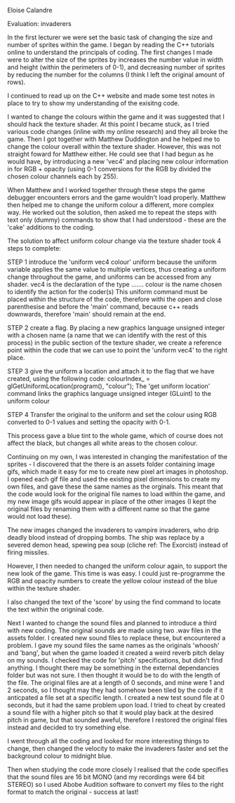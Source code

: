 Eloise Calandre

Evaluation: invaderers


In the first lecturer we were set the basic task of changing the size and number of sprites within the game. 
I began by reading the C++ tutorials online to understand the principals of coding. The first changes I made were to 
alter the size of the sprites by increases the number value in width and height (within the perimeters of 0-1), and decreasing 
number of sprites by reducing the number for the columns (I think I left the original amount of rows).

I continued to read up on the C++ website and made some test notes in place to try to show my understanding of the exisitng code.

I wanted to change the colours within the game and it was suggested that I should hack the texture shader. 
At this point I became stuck, as I tried various code changes (inline with my online research) and they all broke the game. 
Then I got together with Matthew Duddington and he helped me to change the colour overall within the texture shader. 
However, this was not straight foward for Matthew either. He could see that I had begun as he would have, by introducing a new 'vec4' 
and placing new colour information in for RGB + opacity (using 0-1 conversions for the RGB by divided the chosen colour channels each by 255).

When Matthew and I worked together through these steps the game debugger encounters errors and the game wouldn't load properly. 
Matthew then helped me to change the uniform colour a different, more complex way. He worked out the solution,
then asked me to repeat the steps with text only (dummy) commands to show that I had understood - these are the 'cake' 
additions to the coding.

The solution to affect uniform colour change via the texture shader took 4 steps to complete: 

STEP 1
introduce the 'uniform vec4 colour' 
uniform because the uniform variable applies the same value to multiple vertices, thus creating a uniform 
change throughout the game, and uniforms can be accessed from any shader.
vec4 is the declaration of the type .......
colour is the name chosen to identify the action for the coder(s)
This uniform command must be placed within the structure of the code, therefore withi the open and close parenthesise 
and before the 'main' command, because c++ reads downwards, therefore 'main' should remain at the end.

STEP 2
create a flag. 
By placing a new graphics language unsigned integer with a chosen name (a name that we can identify with the rest of this process)
in the public section of the texture shader, we create a reference point within the code that we can use to 
point the 'uniform vec4' to the right place.

STEP 3
give the uniform a location and attach it to the flag that we have created, using the following code:
colourIndex_ = glGetUniformLocation(program(), "colour");
The 'get uniform location' command links the graphics language unsigned integer (GLuint) to the uniform colour

STEP 4
Transfer the original to the uniform and set the colour using RGB converted to 0-1 values and setting the opacity with 0-1.

This process gave a blue tint to the whole game, which of course does not affect the black, but changes all white areas 
to the chosen colour.

Continuing on my own, I was interested in changing the manifestation of the sprites - I discovered that the there is an assets folder
containing image gifs, which made it easy for me to create new pixel art images in photoshop. I opened each gif file
and used the existing pixel dimensions to create my own files, and gave these the same names as the orginals. 
This meant that the code would look for the original file names to load within the game, and my new image gifs would appear in place 
of the other images (I kept the original files by renaming them with a different name so that the game would not load these).

The new images changed the invaderers to vampire invaderers, who drip deadly blood instead of dropping bombs.
The ship was replace by a severed demon head, spewing pea soup (cliche ref: The Exorcist) instead of firing missiles.

However, I then needed to changed the uniform colour again, to support the new look of the game. This time is was easy.
I could just re-programme the RGB and opacity numbers to create the yellow colour instead of the blue within the texture shader.

I also changed the text of the 'score' by using the find command to locate the text within the origninal code.

Next I wanted to change the sound files and planned to introduce a third with new coding. The original sounds are made using two .wav files 
in the assets folder. I created new sound files to replace these, but encountered a problem. I gave my sound files the same
names as the originals 'whoosh' and 'bang', but when the game loaded it created a weird reverb pitch delay on my sounds. 
I checked the code for 'pitch' specifications, but didn't find anything. I thought there may be something in the external dependancies folder
but was not sure. I then thought it would be to do with the length of the file. 
The original files are at a length of 0 seconds, and mine were 1 and 2 seconds, so I thought may they had somehow been tiled by the code
if it anticpated a file set at a specific length. I created a new test sound file at 0 seconds, but it had the same problem upon load. 
I tried to cheat by created a sound file with a higher pitch so that it would play back at the desired pitch in game, but that sounded
aweful, therefore I restored the original files instead and decided to try something else.

I went through all the coding and looked for more interesting things to change, then changed the velocity to make the invaderers faster
and set the background colour to midnight blue.

Then when studying the code more closely I realised that the code specifies that the sound files are 16 bit MONO (and my recordings were 
64 bit STEREO) so I used Abobe Audition software to convert my files to the right format to match the original - success at last!
